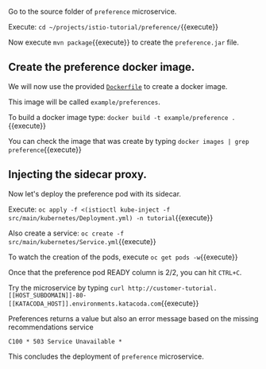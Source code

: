 Go to the source folder of `preference` microservice.

Execute: `cd ~/projects/istio-tutorial/preference/`{{execute}}

Now execute `mvn package`{{execute}} to create the `preference.jar` file.

## Create the preference docker image.

We will now use the provided [`Dockerfile`](https://github.com/redhat-developer-demos/istio-tutorial/blob/master/preference/Dockerfile) to create a docker image.

This image will be called `example/preferences`.

To build a docker image type: `docker build -t example/preference .`{{execute}}

You can check the image that was create by typing `docker images | grep preference`{{execute}}

## Injecting the sidecar proxy.

Now let's deploy the preference pod with its sidecar.

Execute: `oc apply -f <(istioctl kube-inject -f src/main/kubernetes/Deployment.yml) -n tutorial`{{execute}}

Also create a service: `oc create -f src/main/kubernetes/Service.yml`{{execute}}

To watch the creation of the pods, execute `oc get pods -w`{{execute}}

Once that the preference pod READY column is 2/2, you can hit `CTRL+C`. 

Try the microservice by typing `curl http://customer-tutorial.[[HOST_SUBDOMAIN]]-80-[[KATACODA_HOST]].environments.katacoda.com`{{execute}}

Preferences returns a value but also an error message based on the missing recommendations service

`C100 * 503 Service Unavailable *`

This concludes the deployment of `preference` microservice.
